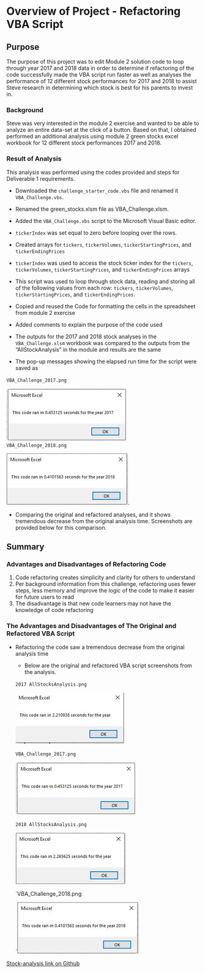 # Overview of Project - Refactoring VBA Script  

## Purpose
The purpose of this project was to edit Module 2 solution code to loop through year 2017 and 2018 data in order to determine if refactoring of the code successfully made the VBA script run faster as well as analyses the performance of 12 different stock performances for 2017 and 2018 to assist Steve research in determining which stock is best for his parents to invest in.

### Background
Steve was very interested in the module 2 exercise and wanted to be able to analyze an entire data-set at the click of a button. Based on that, I obtained performed an additional analysis using module 2 green stocks excel workbook for 12 different stock performances 2017 and 2018. 

### Result of Analysis
This analysis was performed using the codes provided and steps for Deliverable 1 requirements.
 * Downloaded  the `challenge_starter_code.vbs` file and renamed it `VBA_Challenge.vbs`.
  
 * Renamed the green_stocks.xlsm file as VBA_Challenge.xlsm.
 * Added the `VBA_Challenge.vbs` script to the Microsoft Visual Basic editor.
 * `tickerIndex` was set equal to zero before looping over the rows. 
 * Created arrays for `tickers`, `tickerVolumes`, `tickerStartingPrices`, and `tickerEndingPrices` 
 * `tickerIndex` was used to access the stock ticker index for the `tickers`, `tickerVolumes`, `tickerStartingPrices`, and `tickerEndingPrices` arrays 
 * This script was used to loop through stock data, reading and storing all of the following values from each row:  `tickers`,  `tickerVolumes`, `tickerStartingPrices`, and `tickerEndingPrices`. 
 * Copied and reused the Code for formatting the cells in the spreadsheet from module 2 exercise
 * Added comments to explain the purpose of the code used
 * The outputs for the 2017 and 2018 stock analyses in the `VBA_Challenge.xlsm` workbook was compared to the outputs from the “AllStockAnalysis” in the module and results are the same
 * The pop-up messages showing the elapsed run time for the script were saved as 
 
 `VBA_Challenge_2017.png`
 
  ![VBA_Challenge_2017.png](https://github.com/charleside2001/Stock-analysis/blob/main/Resources/VBA_Challenge_2017.png)     
 `VBA_Challenge_2018.png`
 
 ![VBA_Challenge_2018.png](https://github.com/charleside2001/Stock-analysis/blob/main/Resources/VBA_Challenge_2018.png.png).                
 * Comparing the original and refactored analyses, and it shows tremendous decrease from the original analysis time. Screenshots are provided below for this comparison.
 

## Summary
### Advantages and Disadvantages of Refactoring Code 
 1. Code refactoring creates simplicity and clarity for others to understand 
 2. Per background information from this challenge, refactoring uses fewer steps, less memory and improve the logic of the code to make it easier for future users to read
 3. The disadvantage is that new code learners may not have the knowledge of code refactoring 

### The Advantages and Disadvantages of The Original and Refactored VBA Script

- Refactoring the code saw a tremendous decrease from the original analysis time
  * Below are the original and refactored VBA script  screenshots from the analysis.
  
  `2017 AllStocksAnalysis.png`
  
  ![2017 AllStocksAnalysis.png](https://github.com/charleside2001/Stock-analysis/blob/main/Resources/2017%20AllStocksAnalysis.png)
  
  `VBA_Challenge_2017.png`
  
  ![VBA_Challenge_2017.png](https://github.com/charleside2001/Stock-analysis/blob/main/Resources/VBA_Challenge_2017.png)
  
  `2018 AllStocksAnalysis.png`
  
  ![2018 AllStocksAnalysis.png](https://github.com/charleside2001/Stock-analysis/blob/main/Resources/2018%20AllStocksAnalysis.png)
  
  `VBA_Challenge_2018.png
  
  `![VBA_Challenge_2018.png](https://github.com/charleside2001/Stock-analysis/blob/main/Resources/VBA_Challenge_2018.png.png)
   
  

 [Stock-analysis link on Github](https://github.com/charleside2001/Stock-analysis.git)


